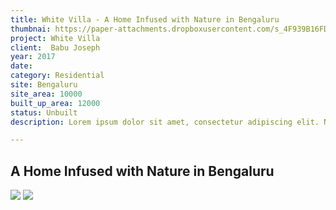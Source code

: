 ```yaml
---
title: White Villa - A Home Infused with Nature in Bengaluru
thumbnai: https://paper-attachments.dropboxusercontent.com/s_4F939B16FD9115BA50FF09D0C2FB5D8913DBCE28F6D42733EA01CEE4089FC955_1729249055633_GREYSCALE_White1435MJ_Deck_Ver03_26-06-2017.jpg
project: White Villa 
client:  Babu Joseph
year: 2017
date:
category: Residential 
site: Bengaluru
site_area: 10000
built_up_area: 12000
status: Unbuilt
description: Lorem ipsum dolor sit amet, consectetur adipiscing elit. Nullam ultricies interdum tortor, sit amet gravida ipsum fermentum ut. Aenean sagittis metus justo, at vestibulum elit malesuada a. Suspendisse dictum, sapien eu tincidunt convallis, elit urna rhoncus leo, ac fermentum lorem libero in magna. Integer scelerisque odio et convallis faucibus.

---
```


## A Home Infused with Nature in Bengaluru

![](https://paper-attachments.dropboxusercontent.com/s_4F939B16FD9115BA50FF09D0C2FB5D8913DBCE28F6D42733EA01CEE4089FC955_1729249064209_GREYSCALE_White1435SI_Ext+View01_Opt_01_Ver03_21-06-2017.jpg)
![](https://paper-attachments.dropboxusercontent.com/s_4F939B16FD9115BA50FF09D0C2FB5D8913DBCE28F6D42733EA01CEE4089FC955_1729249064326_GREYSCALE_White1435SI_Ext+View02_Opt_01_Ver03_26-06-2017.jpg)


